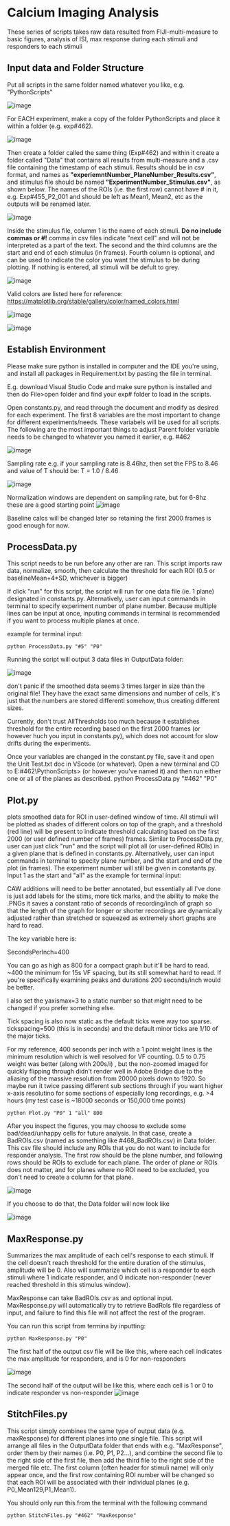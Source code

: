 # Calcium Imaging Analysis
These series of scripts takes raw data resulted from FIJI-multi-measure to basic figures, analysis of ISI, max response during each stimuli and responders to each stimuli

## Input data and Folder Structure
Put all scripts in the same folder named whatever you like, e.g. "PythonScripts"

![image](https://user-images.githubusercontent.com/81972652/193971557-d39188fd-2f6d-4e63-a4ad-920e689eeda2.png)

For EACH experiment, make a copy of the folder PythonScripts and place it within a folder (e.g. exp#462). 

![image](https://user-images.githubusercontent.com/81972652/193971950-23060e2c-ea8c-49cc-b026-a2eef60a6295.png)

Then create a folder called the same thing (Exp#462) and within it create a folder called "Data" that contains all results from multi-measure and a .csv file containing the timestamp of each stimuli. Results should be in csv format, and names as **"experiemntNumber_PlaneNumber_Results.csv"**, and stimulus file should be named **"ExperimentNumber_Stimulus.csv"**, as shown below. The names of the ROIs (i.e. the first row) cannot have # in it, e.g. Exp#455_P2_001 and should be left as Mean1, Mean2, etc as the outputs will be renamed later.

![image](https://user-images.githubusercontent.com/81972652/193972095-c63ea7de-ea6e-4dda-ae69-8981fde2ee41.png)

Inside the stimulus file, columm 1 is the name of each stimuli. **Do no include commas or #!** comma in csv files indicate "next cell" and will not be interpreted as a part of the text. The second and the third columns are the start and end of each stimulus (in frames). Fourth column is optional, and can be used to indicate the color you want the stimulus to be during plotting. If nothing is entered, all stimuli will be defult to grey.

![image](https://user-images.githubusercontent.com/109237711/191102579-89f5260f-a990-45d3-bac9-836168db52ed.png)

Valid colors are listed here for reference:
https://matplotlib.org/stable/gallery/color/named_colors.html

![image](https://user-images.githubusercontent.com/81972652/193975593-45dabde4-c088-4e3e-8855-711fdf6d69c0.png)

![image](https://user-images.githubusercontent.com/81972652/193975635-80655606-2f26-4955-bbfb-c3f84e9053fc.png)


## Establish Environment
Please make sure python is installed in computer and the IDE you're using, and install all packages in Requirement.txt by pasting the file in terminal. 

E.g. download Visual Studio Code and make sure python is installed and then do File>open folder and find your exp# folder to load in the scripts.

Open constants.py, and read through the document and modify as desired for each experiment. The first 8 variables are the most important to change for different experiments/needs. These variabels will be used for all scripts.
The following are the most important things to adjust
Parent folder variable needs to be changed to whatever you named it earlier, e.g. #462

![image](https://user-images.githubusercontent.com/81972652/193972821-cced4f47-93ea-4f2b-8e4b-2951b8ccc33d.png)

Sampling rate 
e.g. if your sampling rate is 8.46hz, then set the FPS to 8.46 and value of T should be: T = 1.0 / 8.46

![image](https://user-images.githubusercontent.com/81972652/193972751-314c8871-defc-4387-86ee-5be8a991a92d.png)


Normalization windows are dependent on sampling rate, but for 6-8hz these are a good starting point
![image](https://user-images.githubusercontent.com/81972652/193972855-70325468-0fe8-415e-bf33-fcb836f21cb8.png)

Baseline calcs will be changed later so retaining the first 2000 frames is good enough for now.

## ProcessData.py
This script needs to be run before any other are ran. 
This script imports raw data, normalize, smooth, then calculate the threshold for each ROI (0.5 or baselineMean+4*SD, whichever is bigger)

If click "run" for this script, the script will run for one data file (ie. 1 plane) designated in constants.py. Alternatively, user can input commands in terminal to specify experiment number of plane number. Because multiple lines can be input at once, inputing commands in terminal is recommended if you want to process multiple planes at once.

example for terminal input: 
```
python ProcessData.py "#5" "P0"
```

Running the script will output 3 data files in OutputData folder: 

![image](https://user-images.githubusercontent.com/109237711/191107721-b0e35ecc-655e-4ea9-ad7c-0ae2d2860685.png)

don't panic if the smoothed data seems 3 times larger in size than the original file! They have the exact same dimensions and number of cells, it's just that the numbers are stored differentl somehow, thus creating different sizes.

Currently, don't trust AllThresholds too much because it establishes threshold for the entire recording based on the first 2000 frames (or however huch you input in constants.py), which does not account for slow drifts during the experiments.

Once your variables are changed in the constant.py file, save it and open the Unit Test.txt doc in VScode (or whatever). Open a new terminal and CD to  E:\#462\PythonScripts>  (or however you've named it) and then run either one or all of the planes as described. 
python ProcessData.py "#462" "P0"

## Plot.py
plots smoothed data for ROI in user-defined window of time. All stimuli will be plotted as shades of different colors on top of the graph, and a threshold (red line) will be present to indicate threshold calculating based on the first 2000 (or user defined number of frames) frames.
Similar to ProcessData.py, user can just click "run" and the script will plot all (or user-defined ROIs) in a given plane that is defined in constants.py. Alternatively, user can input commands in terminal to specity plane number, and the start and end of the plot (in frames). The experiment number will still be given in constants.py. Input 1 as the start and "all" as the example for terminal input:

CAW additions will need to be better annotated, but essentially all I've done is just add labels for the stims, more tick marks, and the ability to make the .PNGs it saves a constant ratio of seconds of recording/inch of graph so that the length of the graph for longer or shorter recordings are dynamically adjusted rather than stretched or squeezed as extremely short graphs are hard to read.

The key variable here is:

SecondsPerInch=400

You can go as high as 800 for a compact graph but it'll be hard to read. ~400 the minimum for 15s VF spacing, but its still somewhat hard to read. If you're specifically examining peaks and durations 200 seconds/inch would be better.

I also set the yaxismax=3 to a static number so that might need to be changed if you prefer something else.

Tick spacing is also now static as the default ticks were way too sparse. tickspacing=500 (this is in seconds) and the default minor ticks are 1/10 of the major ticks.

For my reference, 400 seconds per inch with a 1 point weight lines is the minimum resolution which is well resolved for VF counting. 0.5 to 0.75 weight was better (along with 200s/i) , but the non-zoomed imaged for quickly flipping through didn't render well in Adobe Bridge due to the aliasing of the massive resolution from 20000 pixels down to 1920. So maybe run it twice passing different sub sections through if you want higher x-axis resolutino for some sections of especially long recordings, e.g. >4 hours (my test case is ~18000 seconds or 150,000 time points)
```
python Plot.py "P0" 1 "all" 800
```
After you inspect the figures, you may choose to exclude some bad/dead/unhappy cells for future analysis. In that case, create a BadROIs.csv (named as something like #468_BadROIs.csv) in Data folder. This csv file should include any ROIs that you do not want to include for responder analysis. The first row should be the plane number, and following rows should be ROIs to exclude for each plane. The order of plane or ROIs does not matter, and for planes where no ROI need to be excluded, you don't need to create a column for that plane. 

![image](https://user-images.githubusercontent.com/109237711/196474386-454b9175-ed75-44d6-81a0-9896ef8a519f.png)

If you choose to do that, the Data folder will now look like 

![image](https://user-images.githubusercontent.com/109237711/196476310-63edfbbb-bca1-4104-9bfa-dcfe894223f0.png)


## MaxResponse.py
Summarizes the max amplitude of each cell's response to each stimuli. If the cell doesn't reach threshold for the entire duration of the stimulus, amplitude will be 0.
Also will summarize which cell is a responder to each stimuli where 1 indicate responder, and 0 indicate non-responder (never reached threshold in this stimulus window).

MaxResponse can take BadROIs.csv as and optional input. MaxResponse.py will automatically try to retrieve BadRoIs file regardless of input, and failure to find this file will not affect the rest of the program.

You can run this script from termina by inputting:
```
python MaxResponse.py "P0"
```
 
The first half of the output csv file will be like this, where each cell indicates the max amplitude for responders, and is 0 for non-responders

![image](https://user-images.githubusercontent.com/109237711/196473537-904b7e97-6420-48a4-9404-bf4f7b5d1328.png)

The second half of the output will be like this, where each cell is 1 or 0 to indicate responder vs non-responder
![image](https://user-images.githubusercontent.com/109237711/196473883-5bb39907-19ef-4007-aecb-aeb3a0786451.png)

## StitchFiles.py
This script simply combines the same type of output data (e.g. maxResponse) for different planes into one single file. This script will arrange all files in the OutputData folder that ends with e.g. "MaxResponse", order them by their names (i.e. P0, P1, P2...), and combine the second file to the right side of the first file, then add the third file to the right side of the merged file etc. The first column (often header for stimuli name) will only appear once, and the first row containing ROI number will be changed so that each ROI will be associated with their individual planes (e.g. P0_Mean129,P1_Mean1).

You should only run this from the terminal with the following command

```
python StitchFiles.py "#462" "MaxResponse"
```
